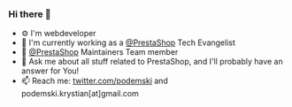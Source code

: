 ### Hi there 👋

<!--
**kpodemski/kpodemski** is a ✨ _special_ ✨ repository because its `README.md` (this file) appears on your GitHub profile.

Here are some ideas to get you started:

- 🔭 I’m currently working on ...
- 🌱 I’m currently learning ...
- 👯 I’m looking to collaborate on ...
- 🤔 I’m looking for help with ...
- 💬 Ask me about ...
- 📫 How to reach me: ...
- 😄 Pronouns: ...
- ⚡ Fun fact: ...
-->

- ⚙️ I'm webdeveloper
- 🏢 I'm currently working as a [@PrestaShop](https://github.com/PrestaShop/) Tech Evangelist
- 🐧 [@PrestaShop](https://github.com/PrestaShop/) Maintainers Team member
- 💬 Ask me about all stuff related to PrestaShop, and I'll probably have an answer for You!
- 📫 Reach me: [twitter.com/podemski](https://twitter.com/podemski) and podemski.krystian[at]gmail.com
